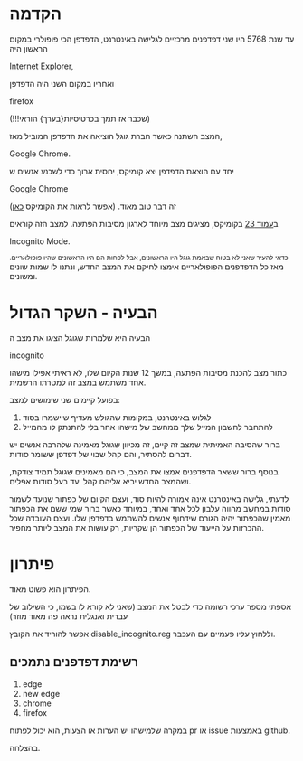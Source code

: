 
# הקדמה
עד שנת 5768 היו שני דפדפנים מרכזיים לגלישה באינטרנט, הדפדפן הכי פופולרי במקום הראשון היה

Internet Explorer,

ואחריו במקום השני היה הדפדפן

firefox

(!!!שכבר אז תמך בכרטיסיות{בערך} הוראי)

המצב השתנה כאשר חברת גוגל הוציאה את הדפדפן המוביל מאז,

Google Chrome.

יחד עם הוצאת הדפדפן יצא קומיקס, יחסית ארוך כדי לשכנע אנשים ש

Google Chrome

זה דבר טוב מאוד.
(אפשר לראות את הקומיקס [כאן](https://www.google.com/googlebooks/chrome/))

ב[עמוד 23](https://www.google.com/googlebooks/chrome/big_22.html) בקומיקס, מציגים מצב מיוחד לארגון מסיבות הפתעה.
למצב הזה קוראים

Incognito Mode.

<sub>כדאי להעיר שאני לא בטוח שבאמת גוגל היו הראשונים, אבל לפחות הם היו הראשונים שהיו פופולאריים.</sub>
מאז כל הדפדפנים הפופולאריים אימצו לחיקם את המצב החדש, ונתנו לו שמות שונים ומשונים.

# הבעיה - השקר הגדול

הבעיה היא שלמרות שגוגל הציגו את מצב ה

incognito

כתור מצב להכנת מסיבות הפתעה, במשך 12 שנות הקיום שלו, לא ראיתי אפילו מישהו אחד משתמש במצב זה למטרתו הרשמית.

בפועל קיימים שני שימושים למצב:

 1. לגלוש באינטרנט, במקומות שהגולש מעדיף שיישמרו בסוד
 2.  להתחבר לחשבון המייל שלך ממחשב של מישהו אחר בלי להתנתק לו מהמייל

ברור שהסיבה האמיתית שמצב זה קיים, זה מכיוון שגוגל מאמינה שלהרבה אנשים יש דברים להסתיר, והם קהל שבוי של דפדפן ששומר סודות.

בנוסף ברור ששאר הדפדפנים אמצו את המצב, כי הם מאמינים שגוגל תמיד צודקת, ושהמצב החדש יביא אליהם קהל יעד בעל סודות אפלים.

לדעתי, גלישה באינטרנט אינה אמורה להיות סוד, ועצם הקיום של כפתור שנועד לשמור סודות במחשב מהווה עלבון לכל  אחד ואחד, במיוחד כאשר ברור שמי ששם את הכפתור מאמין שהכפתור יהיה הגורם שידחוף אנשים להשתמש בדפדפן שלו.
ועצם העובדה שכל ההכרזות על הייעוד של הכפתור הן שקריות, רק עושות את המצב ליותר מחפיר.

# פיתרון

הפיתרון הוא פשוט מאוד.

אספתי מספר ערכי רשומה כדי לבטל את המצב (שאני לא קורא לו בשמו, כי השילוב של עברית ואנגלית נראה פה מאוד מוזר)

אפשר להוריד את הקובץ disable_incognito.reg וללחוץ עליו פעמיים עם העכבר.

## רשימת דפדפנים נתמכים
1. edge
2. new edge
3. chrome
4. firefox

במקרה שלמישהו יש הערות או הצעות, הוא יכול לפתוח pr או issue באמצעות github.

בהצלחה.
